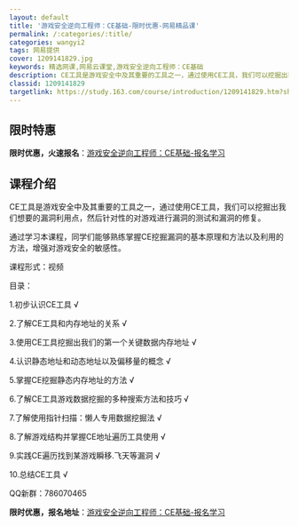 ```yaml
---
layout: default
title: '游戏安全逆向工程师：CE基础-限时优惠-网易精品课'
permalink: /:categories/:title/
categories: wangyi2
tags: 网易提供
cover: 1209141829.jpg
keywords: 精选网课,网易云课堂,游戏安全逆向工程师：CE基础
description: CE工具是游戏安全中及其重要的工具之一，通过使用CE工具，我们可以挖掘出我们想要的漏洞利用点，然后针对性的对游戏进行漏洞
classid: 1209141829
targetlink: https://study.163.com/course/introduction/1209141829.htm?share=1&shareId=1025206652&utm_campaign=share&utm_medium=iphoneShare&utm_source=&utm_u=1025206652
---
```


## 限时特惠

**限时优惠，火速报名**：[游戏安全逆向工程师：CE基础-报名学习](https://study.163.com/course/introduction/1209141829.htm?share=1&shareId=1025206652&utm_campaign=share&utm_medium=iphoneShare&utm_source=&utm_u=1025206652)

## 课程介绍

CE工具是游戏安全中及其重要的工具之一，通过使用CE工具，我们可以挖掘出我们想要的漏洞利用点，然后针对性的对游戏进行漏洞的测试和漏洞的修复。



通过学习本课程，同学们能够熟练掌握CE挖掘漏洞的基本原理和方法以及利用的方法，增强对游戏安全的敏感性。



课程形式：视频



目录：



1.初步认识CE工具     √

2.了解CE工具和内存地址的关系   √

3.使用CE工具挖掘出我们的第一个关键数据内存地址   √

4.认识静态地址和动态地址以及偏移量的概念   √

5.掌握CE挖掘静态内存地址的方法  √

6.了解CE工具游戏数据挖掘的多种搜索方法和技巧 √

7.了解使用指针扫描：懒人专用数据挖掘法  √

8.了解游戏结构并掌握CE地址遍历工具使用   √

9.实践CE遍历找到某游戏瞬移.飞天等漏洞  √

10.总结CE工具  √



QQ新群：786070465

**限时优惠，报名地址**：[游戏安全逆向工程师：CE基础-报名学习](https://study.163.com/course/introduction/1209141829.htm?share=1&shareId=1025206652&utm_campaign=share&utm_medium=iphoneShare&utm_source=&utm_u=1025206652)

